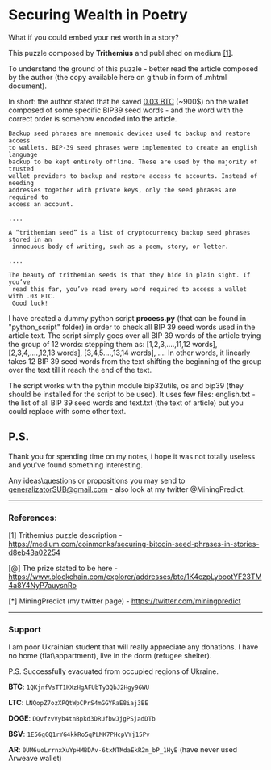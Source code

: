 # Securing Wealth in Poetry
What if you could embed your net worth in a story?

This puzzle composed by **Trithemius** and published on medium [[1]](https://medium.com/coinmonks/securing-bitcoin-seed-phrases-in-stories-d8eb43a02254).

To understand the ground of this puzzle - better read the article composed by the author (the copy available here on github in form of .mhtml document).

In short: the author stated that he saved [0.03 BTC](https://www.blockchain.com/explorer/addresses/btc/1K4ezpLybootYF23TM4a8Y4NyP7auysnRo) (~900$) on the wallet composed of some specific BIP39 seed words - and the word with the correct order is somehow encoded into the article.

```
Backup seed phrases are mnemonic devices used to backup and restore access
to wallets. BIP-39 seed phrases were implemented to create an english language
backup to be kept entirely offline. These are used by the majority of trusted
wallet providers to backup and restore access to accounts. Instead of needing
addresses together with private keys, only the seed phrases are required to
access an account.

....

A “trithemian seed” is a list of cryptocurrency backup seed phrases stored in an
 innocuous body of writing, such as a poem, story, or letter.

....

The beauty of trithemian seeds is that they hide in plain sight. If you’ve
 read this far, you’ve read every word required to access a wallet with .03 BTC.
 Good luck!
```

I have created a dummy python script **process.py** (that can be found in "python_script" folder)
in order to check all BIP 39 seed words used in the article text. The script simply
goes over all BIP 39 words of the article trying the group of 12 words: stepping
them as: [1,2,3,....,11,12 words], [2,3,4,....,12,13 words], [3,4,5....,13,14 words],
.... In other words, it linearly takes 12 BIP 39 seed words from the text shifting
the beginning of the group over the text till it reach the end of the text.

The script works with the pythin module bip32utils, os and bip39 (they should be 
installed for the script to be used). It uses few files: english.txt - the list of all 
BIP 39 seed words and text.txt (the text of article) but you could replace with some
other text.
 

## P.S.

Thank you for spending time on my notes, i hope it was not totally useless and you've found something interesting. 

Any ideas\questions or propositions you may send to generalizatorSUB@gmail.com - also look at my twitter @MiningPredict.

-------------------------------------------------------------------------
### References:

[1] Trithemius puzzle description - https://medium.com/coinmonks/securing-bitcoin-seed-phrases-in-stories-d8eb43a02254


[@] The prize stated to be here - https://www.blockchain.com/explorer/addresses/btc/1K4ezpLybootYF23TM4a8Y4NyP7auysnRo

[*] MiningPredict (my twitter page) - https://twitter.com/miningpredict



-------------------------------------------------------------------------
### Support
I am poor Ukrainian student that will really appreciate any donations.
I have no home (flat\appartment), live in the dorm (refugee shelter).
 
P.S. Successfully evacuated from occupied regions of Ukraine.

**BTC**:  `1QKjnfVsTT1KXzHgAFUbTy3QbJ2Hgy96WU`

**LTC**:  `LNQopZ7ozXPQtWpCPrS4mGGYRaE8iaj3BE`

**DOGE**: `DQvfzvVyb4tnBpkd3DRUfbwJjgPSjadDTb`

 **BSV**: `1E56gGQ1rYG4kkRo5qPLMK7PHcpVYj15Pv`

**AR**: `0UM6uoLrrnxXuYpHMBDAv-6txNTMdaEkR2m_bP_1HyE`
(have never used Arweave wallet)
